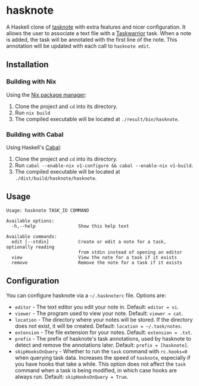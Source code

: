 hasknote
========

A Haskell clone of [tasknote](https://github.com/mikebobroski/tasknote) with extra features and nicer configuration. It allows the user to associate a text file with a [Taskwarrior](https://taskwarrior.org/) task. When a note is added, the task will be annotated with the first line of the note. This annotation will be updated with each call to `hasknote edit`.

## Installation

### Building with Nix

Using the [Nix package manager](https://nixos.org/nix/):

1. Clone the project and `cd` into its directory.
2. Run `nix build`
3. The compiled executable will be located at `./result/bin/hasknote`.

### Building with Cabal

Using Haskell's [Cabal](https://www.haskell.org/cabal/):

1. Clone the project and `cd` into its directory.
2. Run `cabal --enable-nix v1-configure && cabal --enable-nix v1-build`.
3. The compiled executable will be located at `./dist/build/hasknote/hasknote`.

## Usage

```
Usage: hasknote TASK_ID COMMAND

Available options:
  -h,--help                Show this help text

Available commands:
  edit [--stdin]           Create or edit a note for a task, optionally reading
                           from stdin instead of opening an editor
  view                     View the note for a task if it exists
  remove                   Remove the note for a task if it exists
```

## Configuration

You can configure hasknote via a `~/.hasknoterc` file. Options are:

- `editor` - The text editor you edit your note in. Default: `editor = vi`.
- `viewer` - The program used to view your note. Default: `viewer = cat`.
- `location` - The directory where your notes will be stored. If the directory does not exist, it will be created. Default: `location = ~/.task/notes`.
- `extension` - The file extension for your notes. Default: `extension = .txt`.
- `prefix` - The prefix of hasknote's task annotations, used by hasknote to detect and remove the annotations later. Default: `prefix = [hasknote]`.
- `skipHooksOnQuery` - Whether to run the `task` command with `rc.hooks=0` when querying task data. Increases the speed of `hasknote`, especially if you have hooks that take a while. This option does not affect the `task` command when a task is being modified, in which case hooks are always run. Default: `skipHooksOnQuery = True`.
